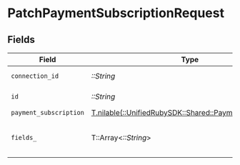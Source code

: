 # PatchPaymentSubscriptionRequest


## Fields

| Field                                                                                                  | Type                                                                                                   | Required                                                                                               | Description                                                                                            |
| ------------------------------------------------------------------------------------------------------ | ------------------------------------------------------------------------------------------------------ | ------------------------------------------------------------------------------------------------------ | ------------------------------------------------------------------------------------------------------ |
| `connection_id`                                                                                        | *::String*                                                                                             | :heavy_check_mark:                                                                                     | ID of the connection                                                                                   |
| `id`                                                                                                   | *::String*                                                                                             | :heavy_check_mark:                                                                                     | ID of the Subscription                                                                                 |
| `payment_subscription`                                                                                 | [T.nilable(::UnifiedRubySDK::Shared::PaymentSubscription)](../../models/shared/paymentsubscription.md) | :heavy_minus_sign:                                                                                     | N/A                                                                                                    |
| `fields_`                                                                                              | T::Array<*::String*>                                                                                   | :heavy_minus_sign:                                                                                     | Comma-delimited fields to return                                                                       |